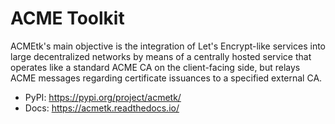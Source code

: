 # ACME Toolkit

ACMEtk's main objective is the integration of Let's Encrypt-like services
into large decentralized networks by means of a centrally hosted service
that operates like a standard ACME CA on the client-facing side,
but relays ACME messages regarding certificate issuances to a
specified external CA.

- PyPI: https://pypi.org/project/acmetk/
- Docs: https://acmetk.readthedocs.io/
